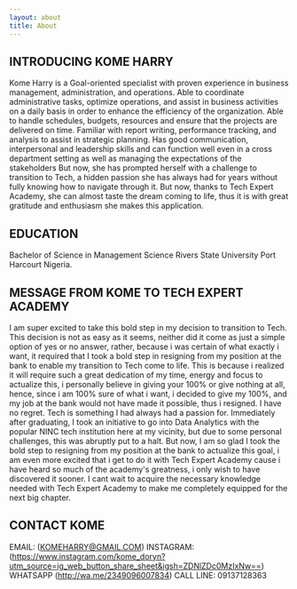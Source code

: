 ```yaml
---
layout: about
title: About
---
```


## INTRODUCING KOME HARRY

Kome Harry is a Goal-oriented specialist with proven experience in business management, administration, and operations. Able to coordinate
administrative tasks, optimize operations, and assist in business activities on a daily basis in order to enhance the efficiency
of the organization. Able to handle schedules, budgets, resources and ensure that the projects are delivered on time. Familiar
with report writing, performance tracking, and analysis to assist in strategic planning. Has good communication, interpersonal
and leadership skills and can function well even in a cross department setting as well as managing the expectations of the
stakeholders
But now, she has prompted herself with a challenge to transition to Tech, a hidden passion she has always had for years without fully knowing how to navigate through it.
But now, thanks to Tech Expert Academy, she can almost taste the dream coming to life, thus it is with great gratitude and enthusiasm she makes this application.


## EDUCATION 

Bachelor of Science in Management Science
Rivers State University
Port Harcourt 
Nigeria.

## MESSAGE FROM KOME TO TECH EXPERT ACADEMY

I am super excited to take this bold step in my decision to transition to Tech.
This decision is not as easy as it seems, neither did it come as just a simple option of yes or no answer, rather, because i was certain of what exactly i want,
it required that I took a bold step in resigning from my position at the bank to enable my transition to Tech come to life.
This is because i realized it will require such a great dedication of my time, energy and focus to actualize this, i personally believe in giving your 100% or give nothing at all, hence, since i am 100% sure of what i want, i decided to give my 100%, and my job at the bank would not have made it possible, thus i resigned.
I have no regret.
Tech is something I had always had a passion for.
Immediately after graduating, I took an initiative to go into Data Analytics with the popular NINC tech institution here at my vicinity, but due to some personal challenges, this was abruptly put to a halt.
But now, I am so glad I took the bold step to resigning from my position at the bank to actualize this goal, 
i am even more excited that i get to do it with Tech Expert Academy cause i have heard so much of the academy's greatness, i only wish to have discovered it sooner. 
I cant wait to acquire the necessary knowledge needed with Tech Expert Academy to make me completely equipped for the next big chapter.


## CONTACT KOME

EMAIL: (KOMEHARRY@GMAIL.COM)
INSTAGRAM: (https://www.instagram.com/kome_doryn?utm_source=ig_web_button_share_sheet&igsh=ZDNlZDc0MzIxNw==)
WHATSAPP (http://wa.me/2349096007834)
CALL LINE: 09137128363
